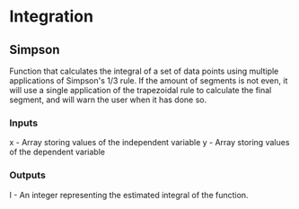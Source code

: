 # Integration

## Simpson
Function that calculates the integral of a set of data points using multiple applications of Simpson's 1/3 rule. If the amount of segments is not even, it will use a single application of the trapezoidal rule to calculate the final segment, and will warn the user when it has done so. 

### Inputs
x - Array storing values of the independent variable
y - Array storing values of the dependent variable
### Outputs
I - An integer representing the estimated integral of the function. 
